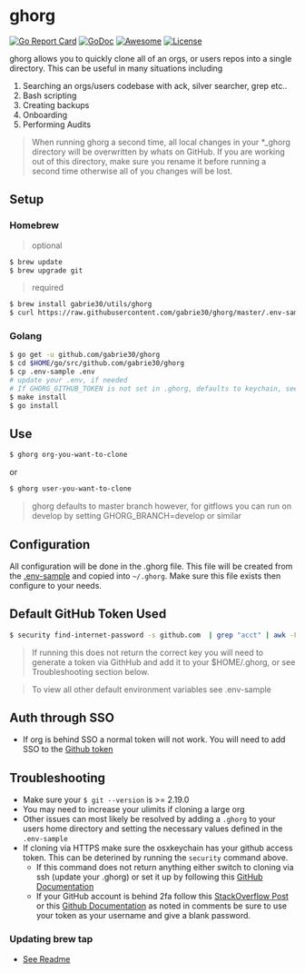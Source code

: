 # ghorg

[![Go Report Card](https://goreportcard.com/badge/github.com/gabrie30/ghorg)](https://goreportcard.com/report/github.com/gabrie30/ghorg) <a href="https://godoc.org/github.com/gabrie30/ghorg"><img src="https://godoc.org/github.com/gabrie30/ghorg?status.svg" alt="GoDoc"></a> [![Awesome](https://cdn.rawgit.com/sindresorhus/awesome/d7305f38d29fed78fa85652e3a63e154dd8e8829/media/badge.svg)](https://github.com/avelino/awesome-go) [![License](https://img.shields.io/badge/License-Apache%202.0-blue.svg)](https://opensource.org/licenses/Apache-2.0)

ghorg allows you to quickly clone all of an orgs, or users repos into a single directory. This can be useful in many situations including

1. Searching an orgs/users codebase with ack, silver searcher, grep etc..
2. Bash scripting
3. Creating backups
4. Onboarding
5. Performing Audits

> When running ghorg a second time, all local changes in your *_ghorg directory will be overwritten by whats on GitHub. If you are working out of this directory, make sure you rename it before running a second time otherwise all of you changes will be lost.

## Setup

### Homebrew

> optional

```bash
$ brew update
$ brew upgrade git
```
> required

```bash
$ brew install gabrie30/utils/ghorg
$ curl https://raw.githubusercontent.com/gabrie30/ghorg/master/.env-sample > $HOME/.ghorg
```

### Golang

```bash
$ go get -u github.com/gabrie30/ghorg
$ cd $HOME/go/src/github.com/gabrie30/ghorg
$ cp .env-sample .env
# update your .env, if needed
# If GHORG_GITHUB_TOKEN is not set in .ghorg, defaults to keychain, see below
$ make install
$ go install
```

## Use

```bash
$ ghorg org-you-want-to-clone
```

or

```bash
$ ghorg user-you-want-to-clone
```

> ghorg defaults to master branch however, for gitflows you can run on develop by setting GHORG_BRANCH=develop or similar

## Configuration

All configuration will be done in the .ghorg file. This file will be created from the [.env-sample](https://github.com/gabrie30/ghorg/blob/master/.env-sample) and copied into `~/.ghorg`. Make sure this file exists then configure to your needs.

## Default GitHub Token Used

```bash
$ security find-internet-password -s github.com  | grep "acct" | awk -F\" '{ print $4 }'
```

> If running this does not return the correct key you will need to generate a token via GithHub and add it to your $HOME/.ghorg, or see Troubleshooting section below.

> To view all other default environment variables see .env-sample

## Auth through SSO

- If org is behind SSO a normal token will not work. You will need to add SSO to the [Github token](https://help.github.com/articles/authorizing-a-personal-access-token-for-use-with-a-saml-single-sign-on-organization/)

## Troubleshooting

- Make sure your `$ git --version` is >= 2.19.0
- You may need to increase your ulimits if cloning a large org
- Other issues can most likely be resolved by adding a `.ghorg` to your users home directory and setting the necessary values defined in the `.env-sample`
- If cloning via HTTPS make sure the osxkeychain has your github access token. This can be deterined by running the `security` command above.
    - If this command does not return anything either switch to cloning via ssh (update your .ghorg) or set it up by following this [GitHub Documentation](https://help.github.com/en/articles/caching-your-github-password-in-git)
    - If your GitHub account is behind 2fa follow this [StackOverflow Post](https://stackoverflow.com/questions/31305945/git-clone-from-github-over-https-with-two-factor-authentication) or this [Github Documentation](https://github.blog/2013-09-03-two-factor-authentication/#how-does-it-work-for-command-line-git) as noted in comments be sure to use your token as your username and give a blank password.

### Updating brew tap
- [See Readme](https://github.com/gabrie30/homebrew-utils/blob/master/README.md)
